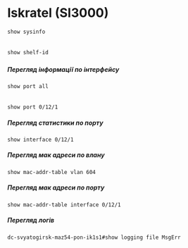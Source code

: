 # Iskratel (SI3000)
    show sysinfo
######
    show shelf-id
#####
    
##### Перегляд інформації по інтерфейсу
    show port all
######
    show port 0/12/1
##### Перегляд статистики по порту
    show interface 0/12/1
##### Перегляд мак адреси по влану
    show mac-addr-table vlan 604
##### Перегляд мак адреси по порту
    show mac-addr-table interface 0/12/1
##### Перегляд логів 
    dc-svyatogirsk-maz54-pon-ik1s1#show logging file MsgErr 
